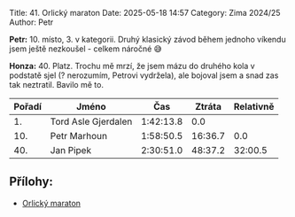 Title: 41. Orlický maraton
Date: 2025-05-18 14:57
Category: Zima 2024/25
Author: Petr

**Petr:** 10. místo, 3. v kategorii. Druhý klasický závod během jednoho víkendu jsem ještě nezkoušel - celkem náročné 😅

**Honza:**  40. Platz. Trochu mě mrzí, že jsem mázu do druhého kola v podstatě sjel (? nerozumím, Petrovi vydržela), ale bojoval jsem a snad zas tak neztratil. Bavilo mě to.

| Pořadí | Jméno               | Čas       | Ztráta  | Relativně |
|--------|---------------------|-----------|---------|-----------|
| 1.     | Tord Asle Gjerdalen | 1:42:13.8 | 0.0     |           |
| 10.    | Petr Marhoun        | 1:58:50.5 | 16:36.7 | 0.0       |
| 40.    | Jan Pipek           | 2:30:51.0 | 48:37.2 | 32:00.5   |


Přílohy:
--------

- [Orlický maraton]({static}/static/zima-2024-25/orlicky-maraton.pdf)
